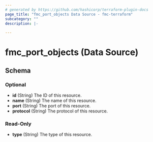 ```yaml
---
# generated by https://github.com/hashicorp/terraform-plugin-docs
page_title: "fmc_port_objects Data Source - fmc-terraform"
subcategory: ""
description: |-
  
---
```


# fmc_port_objects (Data Source)





<!-- schema generated by tfplugindocs -->
## Schema

### Optional

- **id** (String) The ID of this resource.
- **name** (String) The name of this resource.
- **port** (String) The port of this resource.
- **protocol** (String) The protocol of this resource.

### Read-Only

- **type** (String) The type of this resource.


